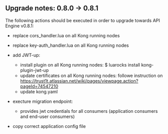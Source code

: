Upgrade notes: 0.8.0 -> 0.8.1
-----------------------------
The following actions should be executed in order to upgrade towards API Engine v0.8.1:
 - replace cors_handler.lua on all Kong running nodes
 - replace key-auth_handler.lua on all Kong running nodes
 - add JWT-up: 
    - install plugin on all Kong running nodes: $ luarocks install kong-plugin-jwt-up
    - update certificates on all Kong running nodes: followe instruction on https://trust1t.atlassian.net/wiki/pages/viewpage.action?pageId=74547210
    - update kong.yaml
 - execture migration endpoint:
    - provides jwt credentials for all consumers (application consumers and end-user consumers)
    
 - copy correct application config file
 
 